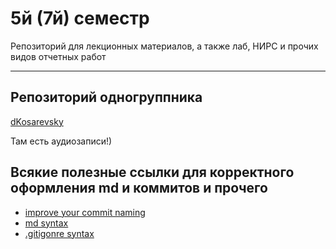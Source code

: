 # 5й (7й) семестр

Репозиторий для лекционных материалов, а также лаб, НИРС и прочих видов отчетных работ

---

## Репозиторий одногруппника

[dKosarevsky](https://github.com/dKosarevsky/iu7)

Там есть аудиозаписи!)

## Всякие полезные ссылки для корректного оформления md и коммитов и прочего

- [improve your commit naming][1]
- [md syntax][2]
- [.gitigonre syntax][3]

[1]:https://gist.github.com/joshbuchea/6f47e86d2510bce28f8e7f42ae84c716
[2]:https://www.markdownguide.org/basic-syntax/
[3]:https://git-scm.com/docs/gitignore
